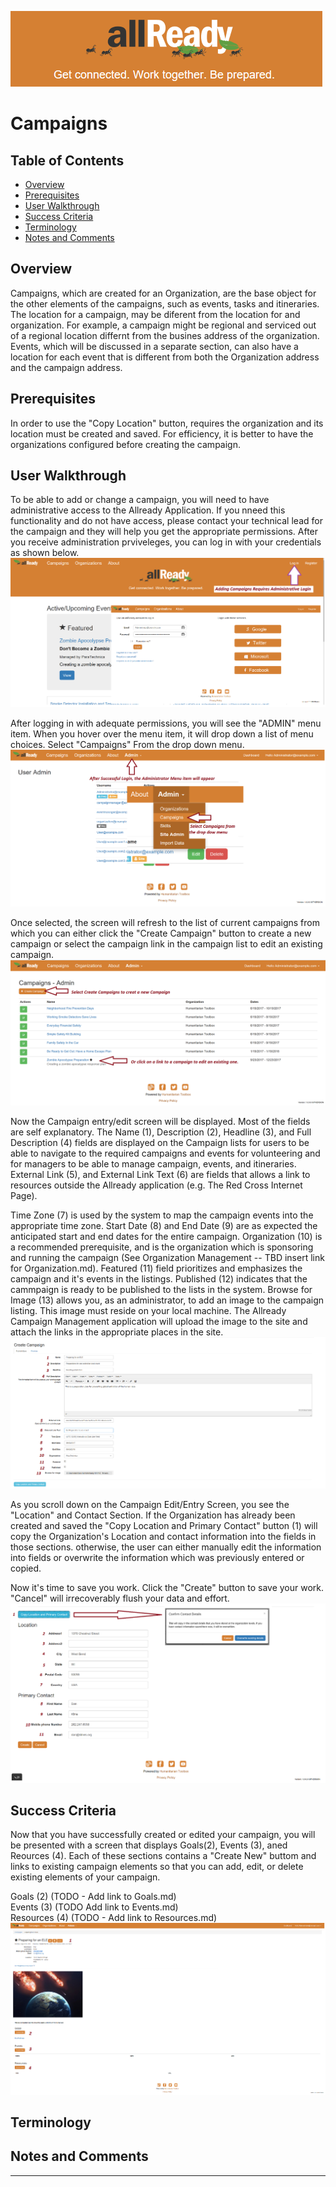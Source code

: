 ![](images/ALLReady.PNG?raw=true)
# Campaigns 
## Table of Contents  
* [Overview](#Overview)
* [Prerequisites](#Prerequisites)
* [User Walkthrough](#User_Walkthrough)  
* [Success Criteria](#Success_Criteria)
* [Terminology](#Terminology) 
* [Notes and Comments](#Notes_and_Comments)  

## <a name='Overview'/> Overview
Campaigns, which are created for an Organization, are the base object for the other elements of the campaigns, such as events, tasks and itineraries.  The location for a campaign, may be diferent from the location for and organization.  For example, a campaign might be regional and serviced out of a regional location differnt from the busines address of the organization.  Events, which will be discussed in a separate section, can also have a location for each event that is different from both the Organization address and the campaign address.

## <a name='Prerequisites'/> Prerequisites
In order to use the "Copy Location" button, requires the organization and its location must be created and saved.  For efficiency, it is better to have the organizations configured before creating the campaign.

## <a name='User_Walkthrough'/>User Walkthrough 
To be able to add or change a campaign, you will need to have administrative access to the Allready Application.  If you nneed this functionality and do not have access, please contact your technical lead for the campaign and they will help you get the appropriate permissions.  After you receive administration prviveleges, you can log in with your credentials as shown below.
![](images/ARLogin.png?raw=true)

After logging in with adequate permissions, you will see the "ADMIN" menu item.  When you hover over the menu item, it will drop down a list of menu choices.  Select "Campaigns" From the drop down menu.
![](images/OpenCampaignMngr.png?raw=true)

Once selected, the screen will refresh to the list of current campaigns from which you can either click the "Create Campaign" button to create a new campaign or select the campaign link in the campaign list to edit an existing campaign.
![](images/OpenCampaign.png?raw=true)

Now the Campaign entry/edit screen will be displayed.  Most of the fields are self explanatory. The Name (1), Description (2), Headline (3), and Full Description (4) fields are displayed on the Campaign lists for users to be able to navigate to the required campaigns and events for volunteering and for managers to be able to manage campaign, events, and itineraries.  External Link (5), and External Link Text (6) are fields that allows a link to resources outside the Allready application (e.g. The Red Cross Internet Page).

Time Zone (7) is used by the system to map the campaign events into the appropriate time zone.  Start Date (8) and End Date (9) are as expected the anticipated start and end dates for the entire campaign. Organization (10) is a recommended prerequisite, and is the organization which is sponsoring and running the campaign (See Organization Management -- TBD insert link for Organization.md).  Featured (11) field prioritizes and emphasizes the campaign and it's events in the listings.  Published (12) indicates that the cammpaign is ready to be published to the lists in the system.  Browse for Image (13) allows you, as an administrator, to add an image to the campaign listing.  This image must reside on your local machine.  The Allready Campaign Management application will upload the image to the site and attach the links in the appropriate places in the site.
![](images/CampaignEdit.png?raw=true)

As you scroll down on the Campaign Edit/Entry Screen, you see the "Location" and Contact Section.  If the Organization has already been created and saved the "Copy Location and Primary Contact" button (1) will copy the Organization's Location and contact information into the fields in those sections.  otherwise, the user can either manually edit the information into fields or overwrite the information which was previously entered or copied.

Now it's time to save you work.  Click the "Create" button to save your work.  "Cancel" will irrecoverably flush your data and effort. 
![](images/CampaignEdit2.png?raw=true)

## <a name='Success_Criteria'/>Success Criteria
Now that you have successfully created or edited your campaign, you will be presented with a screen that displays Goals(2), Events (3), aned Reources (4).  Each of these sections contains a "Create New" buttom and links to existing campaign elements so that you can add, edit, or delete existing elements of your campaign.

Goals (2) (TODO - Add link to Goals.md)   
Events (3) (TODO Add link to Events.md)  
Resources (4) (TODO - Add link to Resources.md)  
![](images/CampaignEdit3.png?raw=true)

## <a name='Terminology'/>Terminology  

## <a name='Notes_and_Comments'/>Notes and Comments  
_____


